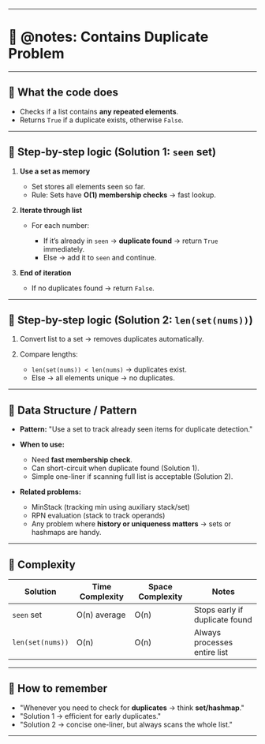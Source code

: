 
---

# 📘 @notes: Contains Duplicate Problem

---

## 🔹 What the code does

* Checks if a list contains **any repeated elements**.
* Returns `True` if a duplicate exists, otherwise `False`.

---

## 🔹 Step-by-step logic (Solution 1: `seen` set)

1. **Use a set as memory**

   * Set stores all elements seen so far.
   * Rule: Sets have **O(1) membership checks** → fast lookup.

2. **Iterate through list**

   * For each number:

     * If it’s already in `seen` → **duplicate found** → return `True` immediately.
     * Else → add it to `seen` and continue.

3. **End of iteration**

   * If no duplicates found → return `False`.

---

## 🔹 Step-by-step logic (Solution 2: `len(set(nums))`)

1. Convert list to a set → removes duplicates automatically.
2. Compare lengths:

   * `len(set(nums)) < len(nums)` → duplicates exist.
   * Else → all elements unique → no duplicates.

---

## 🔹 Data Structure / Pattern

* **Pattern:** "Use a set to track already seen items for duplicate detection."

* **When to use:**

  * Need **fast membership check**.
  * Can short-circuit when duplicate found (Solution 1).
  * Simple one-liner if scanning full list is acceptable (Solution 2).

* **Related problems:**

  * MinStack (tracking min using auxiliary stack/set)
  * RPN evaluation (stack to track operands)
  * Any problem where **history or uniqueness matters** → sets or hashmaps are handy.

---

## 🔹 Complexity

| Solution         | Time Complexity | Space Complexity | Notes                          |
| ---------------- | --------------- | ---------------- | ------------------------------ |
| `seen` set       | O(n) average    | O(n)             | Stops early if duplicate found |
| `len(set(nums))` | O(n)            | O(n)             | Always processes entire list   |

---

## 🔹 How to remember

* "Whenever you need to check for **duplicates** → think **set/hashmap**."
* "Solution 1 → efficient for early duplicates."
* "Solution 2 → concise one-liner, but always scans the whole list."

---


